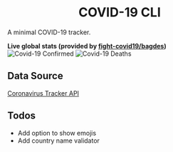 <h1 align="center"> 
  COVID-19 CLI
</h1>

A minimal COVID-19 tracker.

**Live global stats (provided by [fight-covid19/bagdes](https://github.com/fight-covid19/bagdes))**
![Covid-19 Confirmed](https://covid19-badges.herokuapp.com/confirmed/latest)
![Covid-19 Deaths](https://covid19-badges.herokuapp.com/deaths/latest)

## Data Source
[Coronavirus Tracker API](https://corona-stats.online?format=json)

## Todos
* Add option to show emojis
* Add country name validator
